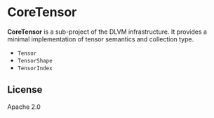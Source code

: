 # CoreTensor
**CoreTensor** is a sub-project of the DLVM infrastructure.
It provides a minimal implementation of tensor semantics and collection type.

* `Tensor`
* `TensorShape`
* `TensorIndex`

## License

Apache 2.0
